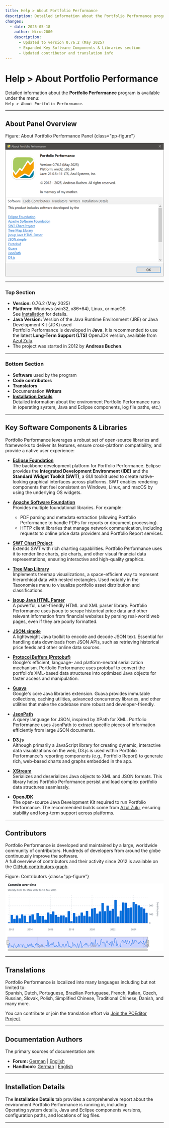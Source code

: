 ```yaml
---
title: Help > About Portfolio Performance
description: Detailed information about the Portfolio Performance program, including version, platform, Java version, key software components, contributors, translators, and installation details.
changes:
  - date: 2025-05-18
    author: Nirus2000
    description:
      - Updated to version 0.76.2 (May 2025)
      - Expanded Key Software Components & Libraries section
      - Updated contributor and translation info
---
```


# Help > About Portfolio Performance

Detailed information about the **Portfolio Performance** program is available under the menu:  
`Help > About Portfolio Performance`.

---

## About Panel Overview

Figure: About Portfolio Performance Panel {class="pp-figure"}

![About Portfolio Performance Panel](./images/about.png)

---

### Top Section

- **Version:** 0.76.2 (May 2025)
- **Platform:** Windows (win32, x86*64), Linux, or macOS  
  See [Installation](../../getting-started/installation.md) for details.
- **Java Version:** Version of the Java Runtime Environment (JRE) or Java Development Kit (JDK) used  
  Portfolio Performance is developed in **Java**. It is recommended to use the latest **Long-Term Support (LTS)** OpenJDK version, available from [Azul Zulu](https://www.azul.com/downloads/?package=jdk#zulu).
- The project was started in 2012 by **Andreas Buchen**.

---

### Bottom Section

- **Software** used by the program
- **Code contributors**
- **Translators**
- Documentation **Writers**
- **[Installation Details](../../getting-started/installation.md)**  
  Detailed information about the environment Portfolio Performance runs in (operating system, Java and Eclipse components, log file paths, etc.)

---

## Key Software Components & Libraries

Portfolio Performance leverages a robust set of open-source libraries and frameworks to deliver its features, ensure cross-platform compatibility, and provide a native user experience:

- **[Eclipse Foundation](https://www.eclipse.org/)**  
  The backbone development platform for Portfolio Performance. Eclipse provides the **Integrated Development Environment (IDE)** and the **Standard Widget Toolkit (SWT)**, a GUI toolkit used to create native-looking graphical interfaces across platforms. SWT enables rendering components that feel consistent on Windows, Linux, and macOS by using the underlying OS widgets.

- **[Apache Software Foundation](https://apache.org/)**  
  Provides multiple foundational libraries. For example:

  - PDF parsing and metadata extraction (allowing Portfolio Performance to handle PDFs for reports or document processing).
  - HTTP client libraries that manage network communication, including requests to online price data providers and Portfolio Report services.

- **[SWT Chart Project](https://github.com/eclipse/swtchart/wiki)**  
  Extends SWT with rich charting capabilities. Portfolio Performance uses it to render line charts, pie charts, and other visual financial data representations, ensuring interactive and high-quality graphics.

- **[Tree Map Library](https://github.com/smurf667/treemaplib)**  
  Implements treemap visualizations, a space-efficient way to represent hierarchical data with nested rectangles. Used notably in the Taxonomies menu to visualize portfolio asset distribution and classifications.

- **[jsoup Java HTML Parser](https://jsoup.org/)**  
  A powerful, user-friendly HTML and XML parser library. Portfolio Performance uses jsoup to scrape historical price data and other relevant information from financial websites by parsing real-world web pages, even if they are poorly formatted.

- **[JSON.simple](https://github.com/fangyidong/json-simple)**  
  A lightweight Java toolkit to encode and decode JSON text. Essential for handling data downloads from JSON APIs, such as retrieving historical price feeds and other online data sources.

- **[Protocol Buffers (Protobuf)](https://github.com/protocolbuffers/protobuf)**  
  Google's efficient, language- and platform-neutral serialization mechanism. Portfolio Performance uses protobuf to convert the portfolio’s XML-based data structures into optimized Java objects for faster access and manipulation.

- **[Guava](https://github.com/google/guava)**  
  Google's core Java libraries extension. Guava provides immutable collections, caching utilities, advanced concurrency libraries, and other utilities that make the codebase more robust and developer-friendly.

- **[JsonPath](https://github.com/json-path/JsonPath)**  
  A query language for JSON, inspired by XPath for XML. Portfolio Performance uses JsonPath to extract specific pieces of information efficiently from large JSON documents.

- **[D3.js](https://d3js.org/)**  
  Although primarily a JavaScript library for creating dynamic, interactive data visualizations on the web, D3.js is used within Portfolio Performance's reporting components (e.g., Portfolio Report) to generate rich, web-based charts and graphs embedded in the app.

- **[XStream](https://github.com/x-stream/xstream)**  
  Serializes and deserializes Java objects to XML and JSON formats. This library helps Portfolio Performance persist and load complex portfolio data structures seamlessly.

- **[OpenJDK](https://openjdk.org/)**  
  The open-source Java Development Kit required to run Portfolio Performance. The recommended builds come from [Azul Zulu](https://www.azul.com/downloads/?package=jdk#zulu), ensuring stability and long-term support across platforms.

---

## Contributors

Portfolio Performance is developed and maintained by a large, worldwide community of contributors. Hundreds of developers from around the globe continuously improve the software.  
A full overview of contributors and their activity since 2012 is available on the [GitHub contributors graph](https://github.com/portfolio-performance/portfolio/graphs/contributors).

Figure: Contributors {class="pp-figure"}

![Contributors](./images/commits-over-time.png)

---

## Translations

Portfolio Performance is localized into many languages including but not limited to:  
Spanish, Dutch, Portuguese, Brazilian Portuguese, French, Italian, Czech, Russian, Slovak, Polish, Simplified Chinese, Traditional Chinese, Danish, and many more.

You can contribute or join the translation effort via [Join the POEditor Project](https://poeditor.com/join/project?hash=4lYKLpEWOY).

---

## Documentation Authors

The primary sources of documentation are:

- **Forum:** [German](https://forum.portfolio-performance.info/c/deutsch/10) | [English](https://forum.portfolio-performance.info/c/english/16)
- **Handbook:** [German](https://help.portfolio-performance.info/de/) | [English](https://help.portfolio-performance.info/en/)

---

## Installation Details

The **Installation Details** tab provides a comprehensive report about the environment Portfolio Performance is running in, including:  
Operating system details, Java and Eclipse components versions, configuration paths, and locations of log files.

---
